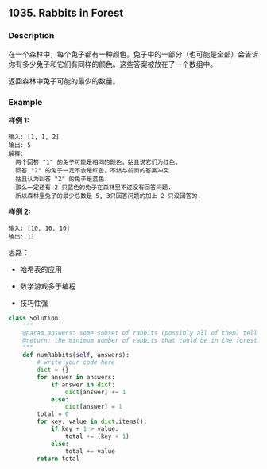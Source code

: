 ## 1035. Rabbits in Forest

### **Description**

在一个森林中，每个兔子都有一种颜色。兔子中的一部分（也可能是全部）会告诉你有多少兔子和它们有同样的颜色。这些答案被放在了一个数组中。

返回森林中兔子可能的最少的数量。



### **Example**

**样例 1:**

```
输入: [1, 1, 2]
输出: 5
解释:
  两个回答 "1" 的兔子可能是相同的颜色，姑且说它们为红色.
  回答 "2" 的兔子一定不会是红色，不然与前面的答案冲突.
  姑且认为回答 "2" 的兔子是蓝色.
  那么一定还有 2 只蓝色的兔子在森林里不过没有回答问题.
  所以森林里兔子的最少总数是 5, 3只回答问题的加上 2 只没回答的.
```

**样例 2:**

```
输入: [10, 10, 10]
输出: 11
```



思路： 

+ 哈希表的应用

+ 数学游戏多于编程
+ 技巧性强



```python
class Solution:
    """
    @param answers: some subset of rabbits (possibly all of them) tell 
    @return: the minimum number of rabbits that could be in the forest.
    """
    def numRabbits(self, answers):
        # write your code here
        dict = {}
        for answer in answers: 
            if answer in dict: 
                dict[answer] += 1 
            else:
                dict[answer] = 1 
        total = 0 
        for key, value in dict.items(): 
            if key + 1 > value:
                total += (key + 1)
            else: 
                total += value
        return total
```





